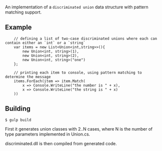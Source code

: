 An implementation of a `discriminated union` data structure with pattern matching support.

## Example

        // defining a list of two-case discriminated unions where each can contain either an `int` or a `string`
        var items = new List<Union<int,string>>(){
            new Union<int, string>(1),
            new Union<int, string>(2),
            new Union<int, string>("one")
        };

        // printing each item to console, using pattern matching to determine the message
        items.ForEach(item => item.Match(
            x => Console.WriteLine("the number is " + x),
		    x => Console.WriteLine("the string is " + x)
		))

## Building

`$ gulp build`

First it generates union classes with 2..N cases, where N is the number of type parameters implemented in Union.cs.

discriminated.dll is then compiled from generated code.
